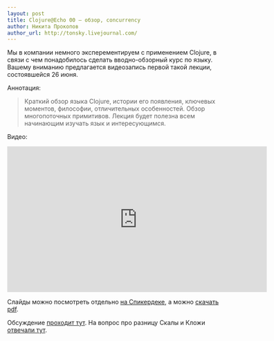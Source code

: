 ```yaml
---
layout: post
title: Clojure@Echo 00 — обзор, concurrency
author: Никита Прокопов
author_url: http://tonsky.livejournal.com/
---
```


Мы в компании немного эксперементируем с применением Clojure, в связи с чем понадобилось сделать вводно-обзорный курс по языку. Вашему вниманию предлагается видеозапись первой такой лекции, состоявшейся 26 июня.

Аннотация:

> Краткий обзор языка Clojure, истории его появления, ключевых моментов, философии, отличительных особенностей. Обзор многопоточных примитивов. Лекция будет полезна всем начинающим изучать язык и интересующимся.

Видео:

<iframe src="http://player.vimeo.com/video/45018095?color=3378cc&amp;wmode=opaque" width="600" height="337" frameborder="0" webkitallowfullscreen="webkitAllowFullScreen" mozallowfullscreen="mozallowfullscreen" allowfullscreen="allowFullScreen"></iframe>

Слайды можно посмотреть отдельно [на Спикердеке](https://speakerdeck.com/u/tonsky/p/clojureecho-00-concurrency), а можно [скачать pdf](https://dl.dropbox.com/u/561580/clojure%20lecture%201.pdf).

Обсуждение [проходит тут](http://tonsky.livejournal.com/265218.html#comments). На вопрос про разницу Скалы и Кложи [отвечали тут](http://tonsky.livejournal.com/264738.html).
